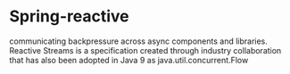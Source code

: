 # Spring-reactive
communicating backpressure across async components and libraries. Reactive Streams is a specification created through industry collaboration that has also been adopted in Java 9 as java.util.concurrent.Flow 
